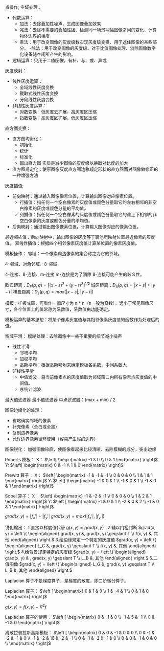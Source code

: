 点操作;
空域处理：
- 代数运算：
  - 加法：去除叠加性噪声、生成图像叠加效果
  - 减法：去除不需要的叠加性团、检测同一场景两幅图像之间的变化、计算物体边界的梯度
  - 乘法：用于改变图像的灰度级数实现灰度级变换、用于遮住图像的某些部分。
  -除法：用于改变图像的灰度级、对于比值图像处理、消除图像数字化设备随空间所产生的影响。
- 逻辑运算：只用于二值图像。有补、与、或、异或

灰度映射：
- 线性灰度运算：
  - 全域线性灰度变换
  - 截取式线性灰度变换
  - 分段线性灰度变换
- 非线性灰度运算：
  - 对数变换：低灰度去扩展、高灰度区压缩
  - 指数变换：高灰度区扩展、低灰度区压缩

直方图变换：
- 直方图均衡化：
  - 初始化
  - 统计
  - 标准化
  - 画出直方图
  实质是减少图像的灰度级以换取对比度的加大
- 直方图规定化：使原图像灰度直方图边称规定形状的直方图而对图像做修正的一种增强方法

灰度插值;
- 前向映射：通过输入图像像素位置，计算输出图像对应像素位置。
  - 行插值：指任何一个空白像素的灰度值或颜色分量取它的左右相邻的非空白像素的灰度或颜色分量的平均值。
  - 列插值：指任何一个空白像素的灰度值或颜色分量取它的谁上下相邻的非空白像素的灰度或颜色分量的平均值。
- 后向映射：通过输出图像像素位置，计算输入图像对应的像素位置。

最近邻插值：后向映射中，输出图像的灰度等于离他所映射位置最近像素的灰度值。
双线性插值：根据四个相邻像素灰度值计算某位置的像素灰度值。

模板操作：
邻域：一个像素周边像素的集合称之为它的邻域。

4-邻域、对角邻域、8-邻域

4-连接、8-连接、m-连接
m-连接是为了消除 8-连接可能产生的歧义性。

欧氏距离：$D_E(p, q) = [(x - s) ^ 2 + (y - t) ^ 2] ^ {1 / 2}$
城区距离：$D_4(p, q) = |x - s| + |y - t|$
棋盘距离：$D_s(p, q) = max(|x - s|, |y - t|)$

模板：样板或窗，可看作一幅尺寸为 n * n（n一般为奇数），远小于常见图像尺寸，各个位置上的值常称为系数值，系数值由功能确定。

模板运算的基本思想：将某个像素灰度值与其相邻像素灰度值的函数作为处理后的值。

空域平滑：
模糊处理：去除图像中一些不重要的细节减小噪声
- 线性平滑
  - 邻域平均
  - 加权平均
  - 高斯平均：根据高斯吩咐来确定模板各系数，中间系数大
- 非线性平滑
  - 中值滤波：将当前像素点的灰度值取为邻域窗口内所有像素点灰度值的中间值。
  - 序统计滤波

最大值滤波器
最小值滤波器
中点滤波器：(max + min) / 2

图像边缘化的处理：

- 省略确实邻域的像素
- 补充像素（全白或全黑）
- 复制边界像素
- 允许边界像素循环使用（容易产生假的边界）

图像锐化：
加强图像轮廓，使图像看起来比较清晰、去除模糊的成分，突出边缘

Roberts 模板：
X：
$\left[ \begin{matrix} -1 & 0 \\ 0 & 1 \end{matrix} \right]$
Y:
$\left[ \begin{matrix} 0 & -1 \\ 1 & 0 \end{matrix} \right]$

Prewitt 算子：
X：
$\left[ \begin{matrix} -1 & -1 & -1 \\ 0 & 0 & 0 \\ 1 & 1 & 1 \end{matrix} \right]$
Y:
$\left[ \begin{matrix} -1 & 0 & 1 \\ -1 & 0 & 1 \\ -1 & 0 & 1 \end{matrix} \right]$

Sobel 算子：
X：
$\left[ \begin{matrix} -1 & -2 & -1 \\ 0 & 0 & 0 \\ 1 & 2 & 1 \end{matrix} \right]$
Y:
$\left [ \begin{matrix} -1 & 0 & 1 \\ -2 & 0 & 2 \\ -1 & 0 & 1 \end{matrix} \right]$

$grad(x, y) = |f_x'| + |f_y'|$
$grad(x, y) = max(|f_x'|, |f_y'|)$

锐化输出：
1.直接以梯度值代替
$g(x, y) = grad(x, y）$
2.辅以门槛判断
$grad(x, y) = \left \{ \begin{aligned} grad(x, y) &, grad(x, y) \geqslant T \\ f(x, y) &, 其他 \end{aligned} \right.$
3.给边缘规定一个特定的灰度值
$grad(x, y) = \left \{ \begin{aligned} L_G &, grad(x, y) \geqslant T \\ f(x, y) &, 其他 \end{aligned} \right.$
4.给背景规定特定的灰度级
$grad(x, y) = \left \{ \begin{aligned} grad(x, y) & , grad(x, y) \geqslant T \\ L_B &, 其他 \end{aligned} \right.$
5.二值图像
$grad(x, y) = \left \{ \begin{aligned} L_G &, grad(x, y) \geqslant T \\ L_B &, 其他 \end{aligned} \right.$

Laplacian 算子不是梯度算子，是梯度的散度，即二阶微分算子。

Laplacian 算子：
$\left [ \begin{matrix} 0 & 1 & 0 \\ 1 & -4 & 1 \\ 0 & 1 & 0 \end{matrix} \right]$

$g(x, y) = f(x, y) - \nabla ^ 2 f$

Laplacian 算子的使用：
$\left [ \begin{matrix} 0 & -1 & 0 \\ -1 & 5 & -1 \\ 0 & -1 & 0 \end{matrix} \right]$

离散拉普拉斯高斯模板：
$\left [ \begin{matrix} 0 & 0 & -1 & 0 & 0 \\ 0 & -1 & -2 & -1 & 0 \\ -1 & -2 & 16 & -2 & -1 \\ 0 & -1 & -2 & -1 & 0 \\ 0 & 0 & -1 & 0 & 0 \\ \end{matrix} \right]$
